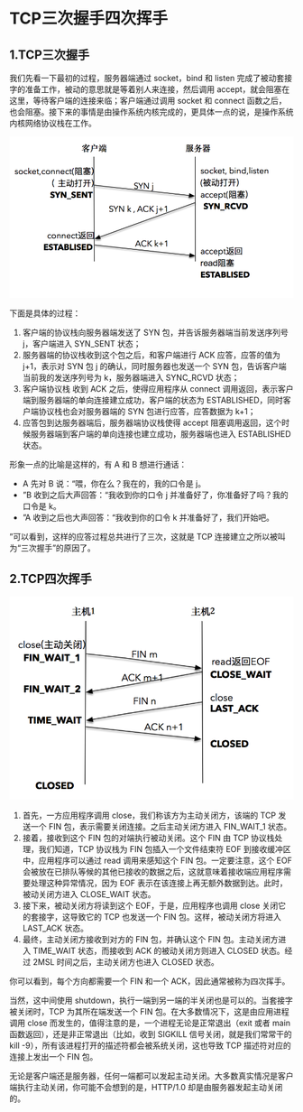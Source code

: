 # TCP三次握手四次挥手

## 1.TCP三次握手

我们先看一下最初的过程，服务器端通过 socket，bind 和 listen 完成了被动套接字的准备工作，被动的意思就是等着别人来连接，然后调用 accept，就会阻塞在这里，等待客户端的连接来临；客户端通过调用 socket 和 connect 函数之后，也会阻塞。接下来的事情是由操作系统内核完成的，更具体一点的说，是操作系统内核网络协议栈在工作。

![](./img/三次握手.png)

下面是具体的过程：

1. 客户端的协议栈向服务器端发送了 SYN 包，并告诉服务器端当前发送序列号 j，客户端进入 SYN_SENT 状态；
2. 服务器端的协议栈收到这个包之后，和客户端进行 ACK 应答，应答的值为 j+1，表示对 SYN 包 j 的确认，同时服务器也发送一个 SYN 包，告诉客户端当前我的发送序列号为 k，服务器端进入 SYNC_RCVD 状态；
3. 客户端协议栈   收到 ACK 之后，使得应用程序从 connect 调用返回，表示客户端到服务器端的单向连接建立成功，客户端的状态为 ESTABLISHED，同时客户端协议栈也会对服务器端的 SYN 包进行应答，应答数据为 k+1；
4. 应答包到达服务器端后，服务器端协议栈使得 accept 阻塞调用返回，这个时候服务器端到客户端的单向连接也建立成功，服务器端也进入 ESTABLISHED 状态。

形象一点的比喻是这样的，有 A 和 B 想进行通话：

- A 先对 B 说：“喂，你在么？我在的，我的口令是 j。
- ”B 收到之后大声回答：“我收到你的口令 j 并准备好了，你准备好了吗？我的口令是 k。
- ”A 收到之后也大声回答：“我收到你的口令 k 并准备好了，我们开始吧。

”可以看到，这样的应答过程总共进行了三次，这就是 TCP 连接建立之所以被叫为“三次握手”的原因了。



## 2.TCP四次挥手

![](./img/四次挥手.png)

1. 首先，一方应用程序调用 close，我们称该方为主动关闭方，该端的 TCP 发送一个 FIN 包，表示需要关闭连接。之后主动关闭方进入 FIN_WAIT_1 状态。
2. 接着，接收到这个 FIN 包的对端执行被动关闭。这个 FIN 由 TCP 协议栈处理，我们知道，TCP 协议栈为 FIN 包插入一个文件结束符 EOF 到接收缓冲区中，应用程序可以通过 read 调用来感知这个 FIN 包。一定要注意，这个 EOF 会被放在已排队等候的其他已接收的数据之后，这就意味着接收端应用程序需要处理这种异常情况，因为 EOF 表示在该连接上再无额外数据到达。此时，被动关闭方进入 CLOSE_WAIT 状态。
3. 接下来，被动关闭方将读到这个 EOF，于是，应用程序也调用 close 关闭它的套接字，这导致它的 TCP 也发送一个 FIN 包。这样，被动关闭方将进入 LAST_ACK 状态。
4. 最终，主动关闭方接收到对方的 FIN 包，并确认这个 FIN 包。主动关闭方进入 TIME_WAIT 状态，而接收到 ACK 的被动关闭方则进入 CLOSED 状态。经过 2MSL 时间之后，主动关闭方也进入 CLOSED 状态。

你可以看到，每个方向都需要一个 FIN 和一个 ACK，因此通常被称为四次挥手。

当然，这中间使用 shutdown，执行一端到另一端的半关闭也是可以的。当套接字被关闭时，TCP 为其所在端发送一个 FIN 包。在大多数情况下，这是由应用进程调用 close 而发生的，值得注意的是，一个进程无论是正常退出（exit 或者 main 函数返回），还是非正常退出（比如，收到 SIGKILL 信号关闭，就是我们常常干的 kill -9），所有该进程打开的描述符都会被系统关闭，这也导致 TCP 描述符对应的连接上发出一个 FIN 包。

无论是客户端还是服务器，任何一端都可以发起主动关闭。大多数真实情况是客户端执行主动关闭，你可能不会想到的是，HTTP/1.0 却是由服务器发起主动关闭的。